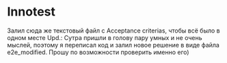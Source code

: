 # Innotest

Залил сюда же текстовый файл с Acceptance criterias, чтобы всё было в одном месте
Upd.: Сутра пришли в голову пару умных и не очень мыслей, поэтому я переписал код и залил новое решение в виде файла e2e_modified. 
Прошу по возможности проверить именно его)

